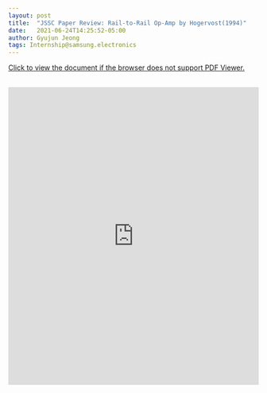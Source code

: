 ```yaml
---
layout: post
title:  "JSSC Paper Review: Rail-to-Rail Op-Amp by Hogervost(1994)"
date:   2021-06-24T14:25:52-05:00
author: Gyujun Jeong
tags: Internship@samsung.electronics
---
```



<a href="https://drive.google.com/file/d/1qbm1Q53fFgD-3BhA5qFsRRz08p0YGbuW/preview" target="_blank">Click to view the document if the browser does not support PDF Viewer.</a><br><br>
<iframe src="https://drive.google.com/file/d/1qbm1Q53fFgD-3BhA5qFsRRz08p0YGbuW/preview" style="width:100%; height:600px;" frameborder="0"></iframe>
